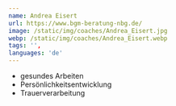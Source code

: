 ```yaml
---
name: Andrea Eisert
url: https://www.bgm-beratung-nbg.de/
image: /static/img/coaches/Andrea_Eisert.jpg
webp: /static/img/coaches/Andrea_Eisert.webp
tags: '',
languages: 'de'
---
```


<ul><li>gesundes Arbeiten</li><li>Persönlichkeitsentwicklung</li><li>Trauerverarbeitung</li></ul>